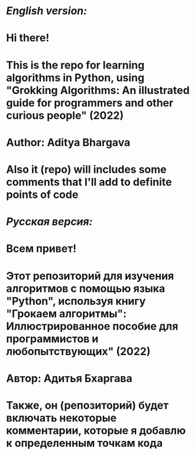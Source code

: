 # <i>English version:</i>


# Hi there!
# This is the repo for learning algorithms in Python, using "Grokking Algorithms: An illustrated guide for programmers and other curious people" (2022)
# Author: Aditya Bhargava
# Also it (repo) will includes some comments that I'll add to definite points of code


# <i>Русская версия:</i>


# Всем привет!
# Этот репозиторий для изучения алгоритмов с помощью языка "Python", используя книгу "Грокаем алгоритмы": Иллюстрированное пособие для программистов и любопытствующих" (2022)
# Автор: Адитья Бхаргава
# Также, он (репозиторий) будет включать некоторые комментарии, которые я добавлю к определенным точкам кода
